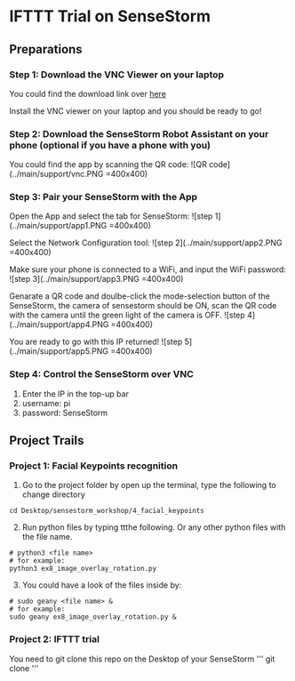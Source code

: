 # IFTTT Trial on SenseStorm

## Preparations

### Step 1: Download the VNC Viewer on your laptop
You could find the download link over [here](https://www.realvnc.com/en/connect/download/viewer/windows/)

Install the VNC viewer on your laptop and you should be ready to go!

### Step 2: Download the SenseStorm Robot Assistant on your phone (optional if you have a phone with you)
You could find the app by scanning the QR code:
![QR code](../main/support/vnc.PNG =400x400)

### Step 3: Pair your SenseStorm with the App
Open the App and select the tab for SenseStorm:
![step 1](../main/support/app1.PNG =400x400)

Select the Network Configuration tool:
![step 2](../main/support/app2.PNG =400x400)

Make sure your phone is connected to a WiFi, and input the WiFi password:
![step 3](../main/support/app3.PNG =400x400)

Genarate a QR code and doulbe-click the mode-selection button of the SenseStorm, the camera of sensestorm should be ON, scan the QR code with the camera until the green light of the camera is OFF.
![step 4](../main/support/app4.PNG =400x400)

You are ready to go with this IP returned!
![step 5](../main/support/app5.PNG =400x400)

### Step 4: Control the SenseStorm over VNC
1. Enter the IP in the top-up bar
2. username: pi
3. password: SenseStorm

## Project Trails

### Project 1: Facial Keypoints recognition
1. Go to the project folder by open up the terminal, type the following to change directory
```
cd Desktop/sensestorm_workshop/4_facial_keypoints
```
2. Run python files by typing ttthe following. Or any other python files with the file name.
```
# python3 <file name>
# for example:
python3 ex8_image_overlay_rotation.py
```
3. You could have a look of the files inside by:
```
# sudo geany <file name> &
# for example:
sudo geany ex8_image_overlay_rotation.py &
```
### Project 2: IFTTT trial 
You need to git clone this repo on the Desktop of your SenseStorm
'''
git clone 
'''
